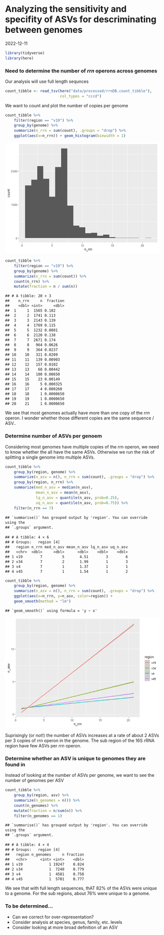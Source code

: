 Analyzing the sensitivity and specifity of ASVs for descriminating
between genomes
================
2022-12-11

``` r
library(tidyverse)
library(here)
```

### Need to determine the number of *rrn* operons across genomes

Our analysis will use full length sequnces

``` r
count_tibble <- read_tsv(here("data/processed/rrnDB.count_tibble"),
                         col_types = "cccd")
```

We want to count and plot the number of copies per genome

``` r
count_tibble %>% 
    filter(region == "v19") %>%
    group_by(genome) %>%
    summarize(n_rrn = sum(count), .groups = "drop") %>%
    ggplot(aes(x=n_rrn)) + geom_histogram(binwidth = 1)
```

![](2022-12-11_genome_sens_spec_files/figure-gfm/rrn-1.png)<!-- -->

``` r
count_tibble %>% 
    filter(region == "v19") %>%
    group_by(genome) %>%
    summarize(n_rrn = sum(count)) %>%
    count(n_rrn) %>%
    mutate(fraction = n / sum(n))
```

    ## # A tibble: 20 × 3
    ##    n_rrn     n  fraction
    ##    <dbl> <int>     <dbl>
    ##  1     1  1565 0.102    
    ##  2     2  1741 0.113    
    ##  3     3  2143 0.139    
    ##  4     4  1769 0.115    
    ##  5     5  1232 0.0801   
    ##  6     6  2120 0.138    
    ##  7     7  2671 0.174    
    ##  8     8   964 0.0626   
    ##  9     9   364 0.0237   
    ## 10    10   321 0.0209   
    ## 11    11   139 0.00903  
    ## 12    12   157 0.0102   
    ## 13    13    68 0.00442  
    ## 14    14   100 0.00650  
    ## 15    15    23 0.00149  
    ## 16    16     5 0.000325 
    ## 17    17     4 0.000260 
    ## 18    18     1 0.0000650
    ## 19    19     1 0.0000650
    ## 20    21     1 0.0000650

We see that most genomes actually have more than one copy of the *rrn*
operon. I wonder whether those different copies are the same sequence /
ASV..

### Determine number of ASVs per genoem

Considering most genomes have multiple copies of the *rrn* operon, we
need to know whether the all have the same ASVs. Otherwise we run the
risk of splitting a single genome into multiple ASVs.

``` r
count_tibble %>%
    group_by(region, genome) %>%
    summarize(n_asv = n(), n_rrn = sum(count), .groups = "drop") %>%
    group_by(region, n_rrn) %>%
    summarize(med_n_asv = median(n_asv),
              mean_n_asv = mean(n_asv),
              lq_n_asv = quantile(n_asv, prob=0.25),
              uq_n_asv = quantile(n_asv, prob=0.75)) %>%
    filter(n_rrn == 7)
```

    ## `summarise()` has grouped output by 'region'. You can override using the
    ## `.groups` argument.

    ## # A tibble: 4 × 6
    ## # Groups:   region [4]
    ##   region n_rrn med_n_asv mean_n_asv lq_n_asv uq_n_asv
    ##   <chr>  <dbl>     <dbl>      <dbl>    <dbl>    <dbl>
    ## 1 v19        7         5       4.51        3        6
    ## 2 v34        7         2       1.99        1        3
    ## 3 v4         7         1       1.37        1        1
    ## 4 v45        7         1       1.54        1        2

``` r
count_tibble %>%
    group_by(region, genome) %>%
    summarize(n_asv = n(), n_rrn = sum(count), .groups = "drop") %>%
    ggplot(aes(x=n_rrn, y=n_asv, color=region)) + 
    geom_smooth(method = "lm")
```

    ## `geom_smooth()` using formula = 'y ~ x'

![](2022-12-11_genome_sens_spec_files/figure-gfm/unnamed-chunk-2-1.png)<!-- -->

Suprisingly (or not!) the number of ASVs increases at a rate of about 2
ASVs per 3 copies of *rrn* operon in the genome. The sub region of the
16S rRNA region have few ASVs per *rrn* operon.

### Determine whether an ASV is unique to genomes they are found in

Instead of looking at the number of ASVs per genome, we want to see the
number of genomes per ASV

``` r
count_tibble %>%
    group_by(region, asv) %>%
    summarize(n_genomes = n()) %>%
    count(n_genomes) %>%
    mutate(fraction = n/sum(n)) %>%
    filter(n_genomes == 1)
```

    ## `summarise()` has grouped output by 'region'. You can override using the
    ## `.groups` argument.

    ## # A tibble: 4 × 4
    ## # Groups:   region [4]
    ##   region n_genomes     n fraction
    ##   <chr>      <int> <int>    <dbl>
    ## 1 v19            1 19247    0.824
    ## 2 v34            1  7240    0.779
    ## 3 v4             1  4581    0.758
    ## 4 v45            1  5701    0.777

We see that with full length sequences, thAT 82% of the ASVs were unique
to a genome. For the sub regions, about 76% were unique to a genome.

### To be determined…

- Can we correct for over-representation?
- Consider analysis at species, genus, family, etc. levels
- Consider looking at more broad definition of an ASV
